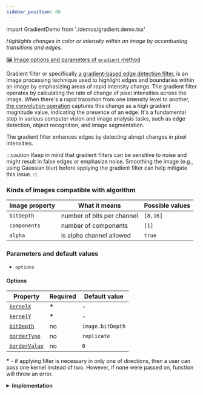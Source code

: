 ```yaml
---
sidebar_position: 60
---
```


import GradientDemo from './demos/gradient.demo.tsx'

_Highlights changes in color or intensity within an image by accentuating transitions and edges._

[🖼️ Image options and parameters of `gradient` method](https://image-js.github.io/image-js-typescript/functions/gradientFilter.html 'link on github.io')

Gradient filter or specifically[ a gradient-based edge detection filter](https://en.wikipedia.org/wiki/Graduated_neutral-density_filter 'Wikipedia link on gradient filter'), is an image processing technique used to highlight edges and boundaries within an image by emphasizing areas of rapid intensity change. The gradient filter operates by calculating the rate of change of pixel intensities across the image. When there's a rapid transition from one intensity level to another, [the convolution operation](../../Glossary.md#convolution 'glossary link on convolution') captures this change as a high gradient magnitude value, indicating the presence of an edge. It's a fundamental step in various computer vision and image analysis tasks, such as edge detection, object recognition, and image segmentation.

<GradientDemo />

The gradient filter enhances edges by detecting abrupt changes in pixel intensities.

:::caution
Keep in mind that gradient filters can be sensitive to noise and might result in false edges or emphasize noise. Smoothing the image (e.g., using Gaussian blur) before applying the gradient filter can help mitigate this issue.
:::

### Kinds of images compatible with algorithm

| Image property | What it means              | Possible values |
| -------------- | -------------------------- | --------------- |
| `bitDepth`     | number of bits per channel | `[8,16]`        |
| `components`   | number of components       | `[1]`           |
| `alpha`        | is alpha channel allowed   | `true`          |

### Parameters and default values

- `options`

#### Options

| Property                                                                                                           | Required | Default value    |
| ------------------------------------------------------------------------------------------------------------------ | -------- | ---------------- |
| [`kernelX`](https://image-js.github.io/image-js-typescript/interfaces/GradientFilterXOptions.html#kernelX)         | **\***   | -                |
| [`kernelY`](https://image-js.github.io/image-js-typescript/interfaces/GradientFilterYOptions.html#kernelY)         | **\***   | -                |
| [`bitDepth`](https://image-js.github.io/image-js-typescript/interfaces/GradientFilterXOptions.html#bitDepth)       | no       | `image.bitDepth` |
| [`borderType`](https://image-js.github.io/image-js-typescript/interfaces/GradientFilterXOptions.html#borderType)   | no       | `replicate`      |
| [`borderValue`](https://image-js.github.io/image-js-typescript/interfaces/GradientFilterXOptions.html#borderValue) | no       | `0`              |

**\*** - if applying filter is necessary in only one of directions, then a user can pass one kernel instead of two. However, if none were passed on, function will throw an error.

<details>
<summary><b>Implementation</b></summary>

Here's how gradient filter is implemented in ImageJS:

_Grayscale Conversion_: Before applying a gradient filter, the color image is converted into [grayscale](./Grayscale.md 'internal link on grayscale filter'). This simplifies the processing by reducing the image to a single channel representing pixel intensities.

_Kernel Operators_: Gradient filter consists of small convolution [kernels](../../Glossary.md#kernel 'glossary link on kernel'). Normally, one for detecting horizontal changes and another for vertical changes, however user might indicate only one kernel to check only one of directions. These kernels are usually 3x3 matrices of numerical weights.

_Convolution Operation_: The gradient filter is applied through a [convolution](../../Glossary.md#convolution 'glossary link on convolution') operation, where the filter kernel slides over the grayscale image. At each position, the convolution operation involves element-wise multiplication of the filter kernel with the corresponding pixels in the image, followed by summing up the results. This sum represents the rate of intensity change (gradient) at that location in the image.

_Gradient Magnitude and Direction_: For each pixel, the gradient magnitude is calculated by combining the results of the horizontal and vertical convolutions. The corresponding values from each convolution are put in square and summed, then put in square root.

_Edge Detection_: The gradient magnitude values are used to identify regions of rapid intensity change, which correspond to edges in the image. Higher gradient magnitude values indicate stronger edges.

:::tip
_Thresholding_: To further refine the edges detected, a [thresholding](../Operations/Threshold.md 'internal link on threshold filter') step is often applied. Pixels with gradient magnitudes below a certain threshold are considered as non-edges, while those above the threshold are considered edges. This helps in reducing noise and emphasizing significant edges.
:::

</details>
